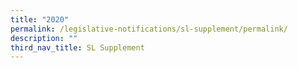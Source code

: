 ```yaml
---
title: "2020"
permalink: /legislative-notifications/sl-supplement/permalink/
description: ""
third_nav_title: SL Supplement
---
```

